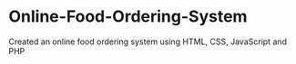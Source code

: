 # Online-Food-Ordering-System

Created an online food ordering system using HTML, CSS, JavaScript and PHP
